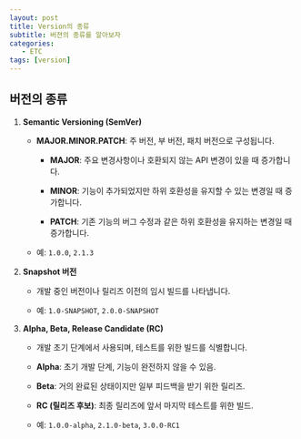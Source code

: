 ```yaml
---
layout: post
title: Version의 종류
subtitle: 버젼의 종류를 알아보자
categories: 
   - ETC
tags: [version]
---
```


## 버전의 종류

1. **Semantic Versioning (SemVer)**
   
   - **MAJOR.MINOR.PATCH**: 주 버전, 부 버전, 패치 버전으로 구성됩니다.
   
     - **MAJOR**: 주요 변경사항이나 호환되지 않는 API 변경이 있을 때 증가합니다.
   
     - **MINOR**: 기능이 추가되었지만 하위 호환성을 유지할 수 있는 변경일 때 증가합니다.
   
     - **PATCH**: 기존 기능의 버그 수정과 같은 하위 호환성을 유지하는 변경일 때 증가합니다.
   
   - 예: `1.0.0`, `2.1.3`


2. **Snapshot 버전**
   
   - 개발 중인 버전이나 릴리즈 이전의 임시 빌드를 나타냅니다.
   
   - 예: `1.0-SNAPSHOT`, `2.0.0-SNAPSHOT`

3. **Alpha, Beta, Release Candidate (RC)**
   
   - 개발 초기 단계에서 사용되며, 테스트를 위한 빌드를 식별합니다.
   
   - **Alpha**: 초기 개발 단계, 기능이 완전하지 않을 수 있음.
   
   - **Beta**: 거의 완료된 상태이지만 일부 피드백을 받기 위한 릴리즈.
   
   - **RC (릴리즈 후보)**: 최종 릴리즈에 앞서 마지막 테스트를 위한 빌드.
   
   - 예: `1.0.0-alpha`, `2.1.0-beta`, `3.0.0-RC1`

